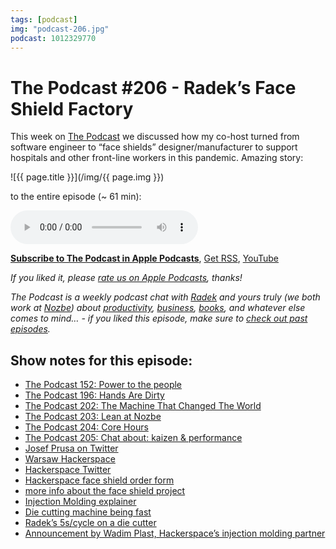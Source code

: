 ```yaml
---
tags: [podcast]
img: "podcast-206.jpg"
podcast: 1012329770
---
```


# The Podcast #206 - Radek’s Face Shield Factory

This week on [The Podcast][p] we discussed how my co-host turned from software engineer to “face shields” designer/manufacturer to support hospitals and other front-line workers in this pandemic. Amazing story:

<!--More-->

![{{ page.title }}](/img/{{ page.img }})

 to the entire episode (~ 61 min):

<audio controls>
<source src="https://files.nozbe.com/podcast/206.mp3" type="audio/mpeg">
</audio>

**[Subscribe to The Podcast in Apple Podcasts][i]**, [Get RSS][rss], [YouTube][y]

*If you liked it, please [rate us on Apple Podcasts][i], thanks!*

*The Podcast is a weekly podcast chat with [Radek][r] and yours truly (we both work at [Nozbe][n]) about [productivity](/productivity), [business](/business), [books](/books), and whatever else comes to mind… - if you liked this episode, make sure to [check out past episodes](/podcast).*

## Show notes for this episode:

  * [The Podcast 152: Power to the people](/podcast-152)
  * [The Podcast 196: Hands Are Dirty](/podcast-196)
  * [The Podcast 202: The Machine That Changed The World](/podcast-202)
  * [The Podcast 203: Lean at Nozbe](/podcast-203)
  * [The Podcast 204: Core Hours](/podcast-204)
  * [The Podcast 205: Chat about: kaizen & performance](/podcast-205)
  * [Josef Prusa on Twitter](https://twitter.com/josefprusa)
  * [Warsaw Hackerspace](https://hackerspace.pl/)
  * [Hackerspace Twitter](https://twitter.com/hackerspacepl)
  * [Hackerspace face shield order form](https://covid.hackerspace.pl/)
  * [more info about the face shield project](https://wiki.hackerspace.pl/projects:covid-19)
  * [Injection Molding explainer](https://www.youtube.com/watch?v=RMjtmsr3CqA)
  * [Die cutting machine being fast](https://www.youtube.com/watch?v=IqsXVxEXIgo)
  * [Radek’s 5s/cycle on a die cutter](https://twitter.com/hackerspacepl/status/1248240806902870016)
  * [Announcement by Wadim Plast, Hackerspace’s injection molding partner](https://www.wadim.com.pl/pl/a/przylbice)

[y]: https://michael.gratis/thepodcastyt
[rss]: https://thepodcast.fm/episodes?format=RSS
[e]: /podcast-206

[p]: /podcast
[n]: https://michael.gratis/nozbe
[r]: https://michael.gratis/radex
[i]: https://michael.gratis/thepodcast
[o]: https://michael.gratis/ipadonly

